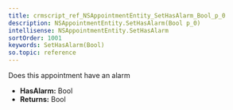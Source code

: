 ```yaml
---
title: crmscript_ref_NSAppointmentEntity_SetHasAlarm_Bool_p_0
description: NSAppointmentEntity.SetHasAlarm(Bool p_0)
intellisense: NSAppointmentEntity.SetHasAlarm
sortOrder: 1001
keywords: SetHasAlarm(Bool)
so.topic: reference
---
```



Does this appointment have an alarm



* **HasAlarm:** Bool
* **Returns:** Bool


